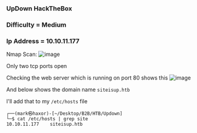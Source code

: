 <h3> UpDown HackTheBox </h3>

### Difficulty = Medium

### Ip Address = 10.10.11.177

Nmap Scan:
![image](https://user-images.githubusercontent.com/127159644/224432299-970a1bea-5924-4862-ad50-2622007b746b.png)

Only two tcp ports open 

Checking the web server which is running on port 80 shows this
![image](https://user-images.githubusercontent.com/127159644/224432541-221297d8-5a2b-4ed9-bf7f-4e2b57f45d4f.png)

And below shows the domain name `siteisup.htb`

I'll add that to my `/etc/hosts` file

```
┌──(mark㉿haxor)-[~/Desktop/B2B/HTB/Updown]
└─$ cat /etc/hosts | grep site
10.10.11.177    siteisup.htb
```

